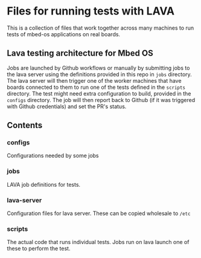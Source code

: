 # Files for running tests with LAVA

This is a collection of files that work together across many machines to run tests of mbed-os applications on real boards.

## Lava testing architecture for Mbed OS

Jobs are launched by Github workflows or manually by submitting jobs to the lava server using the definitions provided
in this repo in `jobs` directory. The lava server will then trigger one of the worker machines that have boards connected
to them to run one of the tests defined in the `scripts` directory. The test might need extra configuration to build,
provided in the `configs` directory. The job will then report back to Github (if it was triggered with Github credentials)
and set the PR's status.

## Contents

### configs

Configurations needed by some jobs

### jobs

LAVA job definitions for tests.

### lava-server

Configuration files for lava server. These can be copied wholesale to `/etc`

### scripts

The actual code that runs individual tests. Jobs run on lava launch one of these to perform the test.
